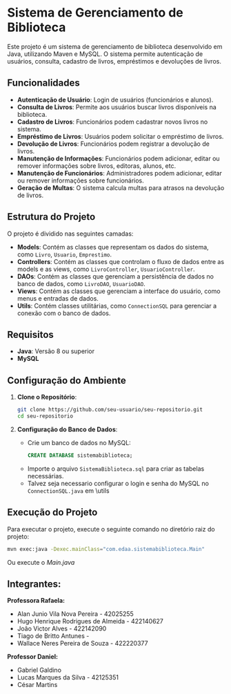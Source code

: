 # Sistema de Gerenciamento de Biblioteca

Este projeto é um sistema de gerenciamento de biblioteca desenvolvido em Java, utilizando Maven e MySQL. O sistema permite autenticação de usuários, consulta, cadastro de livros, empréstimos e devoluções de livros.

## Funcionalidades

- **Autenticação de Usuário**: Login de usuários (funcionários e alunos).
- **Consulta de Livros**: Permite aos usuários buscar livros disponíveis na biblioteca.
- **Cadastro de Livros**: Funcionários podem cadastrar novos livros no sistema.
- **Empréstimo de Livros**: Usuários podem solicitar o empréstimo de livros.
- **Devolução de Livros**: Funcionários podem registrar a devolução de livros.
- **Manutenção de Informações**: Funcionários podem adicionar, editar ou remover informações sobre livros, editoras, alunos, etc.
- **Manutenção de Funcionários**: Administradores podem adicionar, editar ou remover informações sobre funcionários.
- **Geração de Multas**: O sistema calcula multas para atrasos na devolução de livros.

## Estrutura do Projeto

O projeto é dividido nas seguintes camadas:

- **Models**: Contém as classes que representam os dados do sistema, como `Livro`, `Usuario`, `Emprestimo`.
- **Controllers**: Contém as classes que controlam o fluxo de dados entre as models e as views, como `LivroController`, `UsuarioController`.
- **DAOs**: Contém as classes que gerenciam a persistência de dados no banco de dados, como `LivroDAO`, `UsuarioDAO`.
- **Views**: Contém as classes que gerenciam a interface do usuário, como menus e entradas de dados.
- **Utils**: Contém classes utilitárias, como `ConnectionSQL` para gerenciar a conexão com o banco de dados.

## Requisitos

- **Java**: Versão 8 ou superior
- **MySQL**

## Configuração do Ambiente

1. **Clone o Repositório**:
    ```bash
    git clone https://github.com/seu-usuario/seu-repositorio.git
    cd seu-repositorio
    ```

2. **Configuração do Banco de Dados**:
    - Crie um banco de dados no MySQL:
        ```sql
        CREATE DATABASE sistemabiblioteca;
        ```
    - Importe o arquivo `SistemaBiblioteca.sql` para criar as tabelas necessárias.
    - Talvez seja necessario configurar o login e senha do MySQL no `ConnectionSQL.java` em \utils

## Execução do Projeto

Para executar o projeto, execute o seguinte comando no diretório raiz do projeto:
```bash
mvn exec:java -Dexec.mainClass="com.edaa.sistemabiblioteca.Main"
```
Ou execute o *Main.java*

## Integrantes: 

**Professora Rafaela:**

- Alan Junio Vila Nova Pereira - 42025255
- Hugo Henrique Rodrigues de Almeida - 422140627
- João Victor Alves - 422142090
- Tiago de Britto Antunes - 
- Wallace Neres Pereira de Souza - 422220377


**Professor Daniel:**

- Gabriel Galdino
- Lucas Marques da Silva - 42125351
- César Martins
